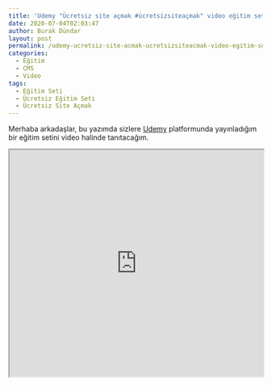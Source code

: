 ```yaml
---
title: 'Udemy "Ücretsiz site açmak #ücretsizsiteaçmak" video eğitim seti tanıtım videosu'
date: 2020-07-04T02:03:47
author: Burak Dündar
layout: post
permalink: /udemy-ucretsiz-site-acmak-ucretsizsiteacmak-video-egitim-seti-tanitim-videosu/
categories:
  - Eğitim
  - CMS
  - Video
tags:
  - Eğitim Seti
  - Ücretsiz Eğitim Seti
  - Ücretsiz Site Açmak
---
```

Merhaba arkadaşlar, bu yazımda sizlere <a href="https://udemy.com" target="_blank">Udemy</a> platformunda yayınladığım bir eğitim setini video halinde tanıtacağım.

<iframe src="https://www.youtube.com/embed/jMXlHKeOT6c" width="100%" height="450"></iframe>